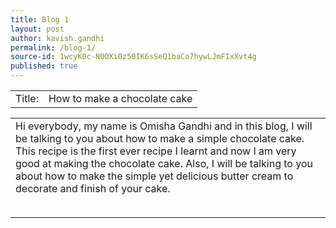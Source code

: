 ```yaml
---
title: Blog 1
layout: post
author: kavish.gandhi
permalink: /blog-1/
source-id: 1wcyK0c-N0OXi0z50IK6sSeQ1baCo7hywLJmFIxXvt4g
published: true
---
```

<table>
  <tr>
    <td>Title: </td>
    <td> How to make a chocolate cake </td>
  </tr>
</table>

<table>
  <tr>
  <tr>
    <td> Hi everybody, my name is Omisha Gandhi and in this blog, I will be talking to you about how to make a simple chocolate cake. This recipe is the first ever recipe I learnt and now I am very good at making the chocolate cake. Also, I will be talking to you about how to make the simple yet delicious butter cream to decorate and finish of your cake. <table>
 </td>
  </tr>
</table>

